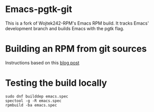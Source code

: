 # Emacs-pgtk-git
This is a fork of Wojtek242-RPM's Emacs RPM build. It tracks Emacs' development
branch and builds Emacs with the pgtk flag.


# Building an RPM from git sources

Instructions based on this [blog
post](https://hobo.house/2017/09/03/automate-rpm-builds-from-git-sources-using-copr/)

# Testing the build locally

```
sudo dnf builddep emacs.spec
spectool -g -R emacs.spec
rpmbuild -ba emacs.spec
```
